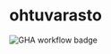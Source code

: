 # ohtuvarasto

![GHA workflow badge](https://github.com/veskurau/ohtuvarasto/workflows/CI/badge.svg)
